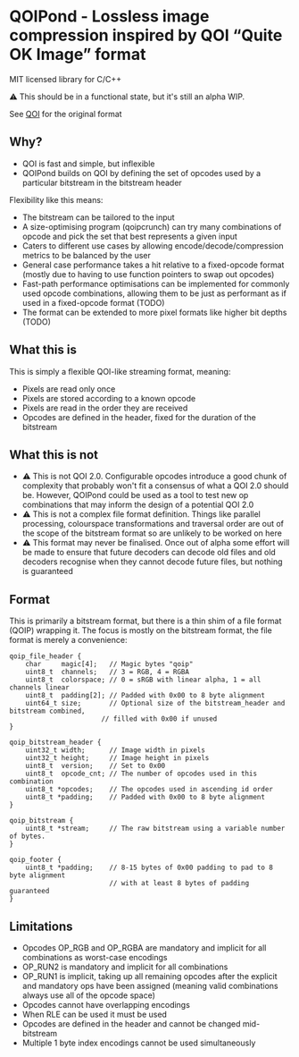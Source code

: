 # QOIPond - Lossless image compression inspired by QOI “Quite OK Image” format

MIT licensed library for C/C++

⚠️ This should be in a functional state, but it's still an alpha WIP.

See [QOI](https://github.com/phoboslab/qoi) for the original format

## Why?

- QOI is fast and simple, but inflexible
- QOIPond builds on QOI by defining the set of opcodes used by a particular bitstream in the bitstream header

Flexibility like this means:
- The bitstream can be tailored to the input
- A size-optimising program (qoipcrunch) can try many combinations of opcode and pick the set that best represents a given input
- Caters to different use cases by allowing encode/decode/compression metrics to be balanced by the user
- General case performance takes a hit relative to a fixed-opcode format (mostly due to having to use function pointers to swap out opcodes)
- Fast-path performance optimisations can be implemented for commonly used opcode combinations, allowing them to be just as performant as if used in a fixed-opcode format (TODO)
- The format can be extended to more pixel formats like higher bit depths (TODO)

## What this is

This is simply a flexible QOI-like streaming format, meaning:
- Pixels are read only once
- Pixels are stored according to a known opcode
- Pixels are read in the order they are received
- Opcodes are defined in the header, fixed for the duration of the bitstream

## What this is not

- ⚠️ This is not QOI 2.0. Configurable opcodes introduce a good chunk of complexity that probably won't fit a consensus of what a QOI 2.0 should be. However, QOIPond could be used as a tool to test new op combinations that may inform the design of a potential QOI 2.0
- ⚠️ This is not a complex file format definition. Things like parallel processing, colourspace transformations and traversal order are out of the scope of the bitstream format so are unlikely to be worked on here
- ⚠️ This format may never be finalised. Once out of alpha some effort will be made to ensure that future decoders can decode old files and old decoders recognise when they cannot decode future files, but nothing is guaranteed

## Format

This is primarily a bitstream format, but there is a thin shim of a file format (QOIP) wrapping it. The focus is mostly on the bitstream format, the file format is merely a convenience:

```
qoip_file_header {
	char     magic[4];   // Magic bytes "qoip"
	uint8_t  channels;   // 3 = RGB, 4 = RGBA
	uint8_t  colorspace; // 0 = sRGB with linear alpha, 1 = all channels linear
	uint8_t  padding[2]; // Padded with 0x00 to 8 byte alignment
	uint64_t size;       // Optional size of the bitstream_header and bitstream combined,
                       // filled with 0x00 if unused
}

qoip_bitstream_header {
	uint32_t width;      // Image width in pixels
	uint32_t height;     // Image height in pixels
	uint8_t  version;    // Set to 0x00
	uint8_t  opcode_cnt; // The number of opcodes used in this combination
	uint8_t *opcodes;    // The opcodes used in ascending id order
	uint8_t *padding;    // Padded with 0x00 to 8 byte alignment
}

qoip_bitstream {
	uint8_t *stream;     // The raw bitstream using a variable number of bytes.
}

qoip_footer {
	uint8_t *padding;    // 8-15 bytes of 0x00 padding to pad to 8 byte alignment
	                     // with at least 8 bytes of padding guaranteed
}
```

## Limitations

- Opcodes OP_RGB and OP_RGBA are mandatory and implicit for all combinations as worst-case encodings
- OP_RUN2 is mandatory and implicit for all combinations
- OP_RUN1 is implicit, taking up all remaining opcodes after the explicit and mandatory ops have been assigned (meaning valid combinations always use all of the opcode space)
- Opcodes cannot have overlapping encodings
- When RLE can be used it must be used
- Opcodes are defined in the header and cannot be changed mid-bitstream
- Multiple 1 byte index encodings cannot be used simultaneously

